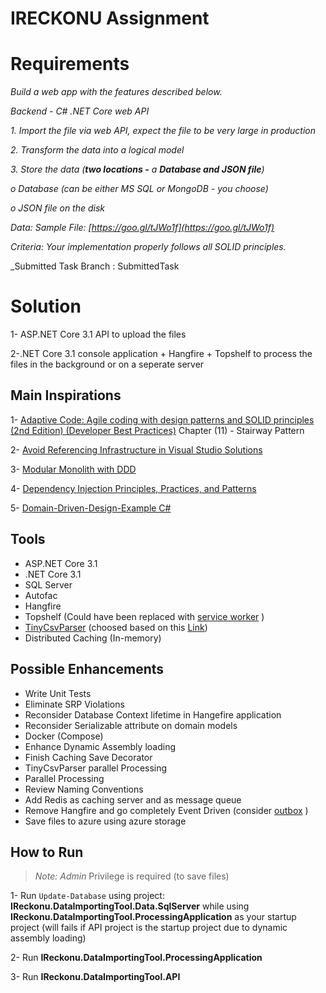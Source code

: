 # IRECKONU Assignment 

# Requirements
_Build a web app with the features described below._

_Backend - C# .NET Core web API_

_1. Import the file via web API, expect the file to be very large in production_

_2. Transform the data into a logical model_

_3. Store the data (**two locations -** a **Database and JSON file**)_

_o Database (can be either MS SQL or MongoDB - you choose)_

_o JSON file on the disk_

_Data: Sample File: [https://goo.gl/tJWo1f](https://goo.gl/tJWo1f)_

_Criteria: Your implementation properly follows all SOLID principles._

_Submitted Task Branch : SubmittedTask


# Solution

1- ASP.NET Core 3.1 API to upload the files

2-.NET Core 3.1 console application + Hangfire + Topshelf to process the files in the background or on a seperate server 

## Main Inspirations

1- [Adaptive Code: Agile coding with design patterns and SOLID principles (2nd Edition) (Developer Best Practices)](https://www.amazon.com/Adaptive-Code-principles-Developer-Practices/dp/1509302581) Chapter (11) - Stairway Pattern

2-  [Avoid Referencing Infrastructure in Visual Studio Solutions](https://ardalis.com/avoid-referencing-infrastructure-in-visual-studio-solutions)

3- [Modular Monolith with DDD](https://github.com/kgrzybek/modular-monolith-with-ddd)

4- [Dependency Injection Principles, Practices, and Patterns](https://www.manning.com/books/dependency-injection-principles-practices-patterns)

5- [Domain-Driven-Design-Example C#](https://github.com/zkavtaskin/Domain-Driven-Design-Example)

## Tools

-  ASP.NET Core 3.1
-  .NET Core 3.1
-  SQL Server
-  Autofac
-  Hangfire
-  Topshelf (Could have been replaced with  [service worker](https://docs.microsoft.com/en-us/aspnet/core/fundamentals/host/hosted-services?view=aspnetcore-3.1&tabs=visual-studio) )
- [TinyCsvParser](http://bytefish.github.io/TinyCsvParser/index.html) (choosed based on this [Link](https://dotnetcoretutorials.com/2018/08/04/csv-parsing-in-net-core/))
- Distributed Caching (In-memory)


## Possible Enhancements

- Write Unit Tests 
- Eliminate SRP Violations
- Reconsider Database Context lifetime in Hangefire application 
- Reconsider Serializable attribute on domain models
- Docker (Compose)
- Enhance Dynamic Assembly loading
- Finish Caching Save Decorator
- TinyCsvParser parallel Processing
- Parallel Processing 
-  Review Naming Conventions
- Add Redis as caching server and as message queue
- Remove Hangfire and go completely Event Driven (consider [outbox](http://www.kamilgrzybek.com/design/the-outbox-pattern/) )
- Save files to azure using azure storage
## How to Run
> **Note:* Admin* Privilege is required (to save files)

1- Run `Update-Database` using project: **IReckonu.DataImportingTool.Data.SqlServer** while using **IReckonu.DataImportingTool.ProcessingApplication** as your startup project (will fails if API project is the startup project due to dynamic assembly loading)

2- Run **IReckonu.DataImportingTool.ProcessingApplication**

3- Run **IReckonu.DataImportingTool.API**
